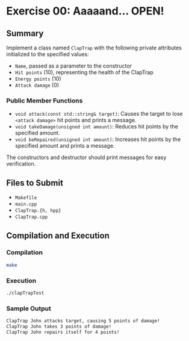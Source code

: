 # Exercise 00: Aaaaand... OPEN!

## Summary
Implement a class named `ClapTrap` with the following private attributes initialized to the specified values:
- `Name`, passed as a parameter to the constructor
- `Hit points` (10), representing the health of the ClapTrap
- `Energy points` (10)
- `Attack damage` (0)

### Public Member Functions
- `void attack(const std::string& target)`: Causes the target to lose `<attack damage>` hit points and prints a message.
- `void takeDamage(unsigned int amount)`: Reduces hit points by the specified amount.
- `void beRepaired(unsigned int amount)`: Increases hit points by the specified amount and prints a message.

The constructors and destructor should print messages for easy verification.

## Files to Submit
- `Makefile`
- `main.cpp`
- `ClapTrap.{h, hpp}`
- `ClapTrap.cpp`

## Compilation and Execution

### Compilation
```bash
make
```

### Execution
```bash
./clapTrapTest
```

### Sample Output
```bash
ClapTrap John attacks target, causing 5 points of damage!
ClapTrap John takes 3 points of damage!
ClapTrap John repairs itself for 4 points!
```
